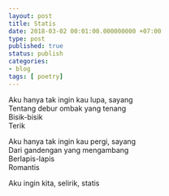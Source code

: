 ```yaml
---
layout: post
title: Statis
date: 2018-03-02 00:01:00.000000000 +07:00
type: post
published: true
status: publish
categories:
- blog
tags: [ poetry]
---
```


Aku hanya tak ingin kau lupa, sayang<br>
Tentang debur ombak yang tenang<br>
Bisik-bisik<br>
Terik<br>

Aku hanya tak ingin kau pergi, sayang<br>
Dari gandengan yang mengambang<br>
Berlapis-lapis<br>
Romantis<br>

Aku ingin kita, selirik, statis
